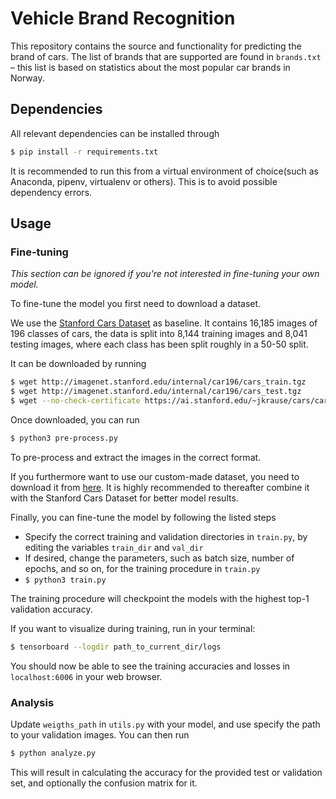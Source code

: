 # Vehicle Brand Recognition

This repository contains the source and functionality for predicting the brand of cars. The list of brands that are supported are found in `brands.txt` – this list is based on statistics about the most popular car brands in Norway.

## Dependencies

All relevant dependencies can be installed through

```sh
$ pip install -r requirements.txt
```

It is recommended to run this from a virtual environment of choice(such as Anaconda, pipenv, virtualenv or others). This is to avoid possible dependency errors.

## Usage

### Fine-tuning

*This section can be ignored if you're not interested in fine-tuning your own model.*

To fine-tune the model you first need to download a dataset.

We use the [Stanford Cars Dataset](https://ai.stanford.edu/~jkrause/cars/car_dataset.html) as baseline. It contains 16,185 images of 196 classes of cars, the data is split into 8,144 training images and 8,041 testing images, where each class has been split roughly in a 50-50 split.

It can be downloaded by running

```bash
$ wget http://imagenet.stanford.edu/internal/car196/cars_train.tgz
$ wget http://imagenet.stanford.edu/internal/car196/cars_test.tgz
$ wget --no-check-certificate https://ai.stanford.edu/~jkrause/cars/car_devkit.tgz
```

Once downloaded, you can run

```sh
$ python3 pre-process.py
```
To pre-process and extract the images in the correct format.

If you furthermore want to use our custom-made dataset, you need to download it from [here](https://drive.google.com/open?id=1Nf3t7yCKDoikNC1mTFrDndULcvmFnn5N). It is highly recommended to thereafter combine it with the Stanford Cars Dataset for better model results.

Finally, you can fine-tune the model by following the listed steps

* Specify the correct training and validation directories in `train.py`, by editing the variables `train_dir` and `val_dir`
* If desired, change the parameters, such as batch size, number of epochs, and so on, for the training procedure in `train.py`
* `$ python3 train.py`

The training procedure will checkpoint the models with the highest top-1 validation accuracy.

If you want to visualize during training, run in your terminal:
```bash
$ tensorboard --logdir path_to_current_dir/logs
```
You should now be able to see the training accuracies and losses in `localhost:6006` in your web browser.

### Analysis
Update `weigths_path` in `utils.py` with your model, and use specify the path to your validation images. You can then run
```bash
$ python analyze.py
```
This will result in calculating the accuracy for the provided test or validation set, and optionally the confusion matrix for it.
